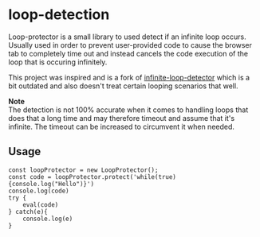 # loop-detection
Loop-protector is a small library to used detect if an infinite loop occurs. Usually used in order to prevent user-provided code to cause the browser tab to completely time out and instead cancels the code execution of the loop that is occuring infinitely.

This project was inspired and is a fork of [infinite-loop-detector](https://github.com/xieranmaya/infinite-loop-detector) which is a bit outdated and also doesn't treat certain looping scenarios that well.

**Note**  
The detection is not 100% accurate when it comes to handling loops that does that a long time and may therefore timeout and assume that it's infinite. The timeout can be increased to circumvent it when needed.

## Usage

```
const loopProtector = new LoopProtector();
const code = loopProtector.protect('while(true){console.log("Hello")}')
console.log(code)
try {
    eval(code)
} catch(e){
    console.log(e)
}
```
